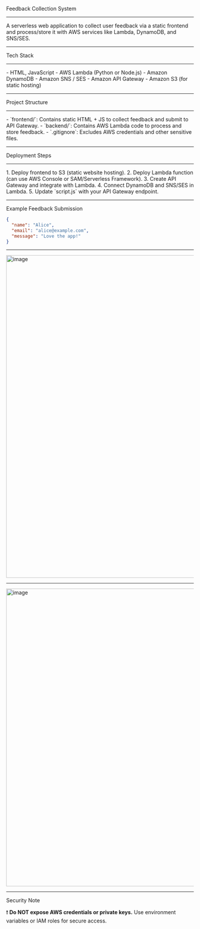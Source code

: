 Feedback Collection System 
<hr>
A serverless web application to collect user feedback via a static frontend and process/store it with AWS services like Lambda, DynamoDB, and SNS/SES.
<hr>
Tech Stack
<hr>
- HTML, JavaScript
- AWS Lambda (Python or Node.js)
- Amazon DynamoDB
- Amazon SNS / SES
- Amazon API Gateway
- Amazon S3 (for static hosting)
<hr>
Project Structure
<hr>
- `frontend/`: Contains static HTML + JS to collect feedback and submit to API Gateway.
- `backend/`: Contains AWS Lambda code to process and store feedback.
- `.gitignore`: Excludes AWS credentials and other sensitive files.
<hr>
Deployment Steps
<hr>
1. Deploy frontend to S3 (static website hosting).
2. Deploy Lambda function (can use AWS Console or SAM/Serverless Framework).
3. Create API Gateway and integrate with Lambda.
4. Connect DynamoDB and SNS/SES in Lambda.
5. Update `script.js` with your API Gateway endpoint.
<hr>
Example Feedback Submission

```json
{
  "name": "Alice",
  "email": "alice@example.com",
  "message": "Love the app!"
}
```
<hr>
<img width="1919" height="868" alt="image" src="https://github.com/user-attachments/assets/78c5baa1-a56d-4598-8ab2-4dd469b295c7" />
<hr>
<img width="1899" height="801" alt="image" src="https://github.com/user-attachments/assets/738037eb-8d55-4673-b4e6-2209cba52ecf" />

<hr>
Security Note

❗ **Do NOT expose AWS credentials or private keys.** Use environment variables or IAM roles for secure access.
